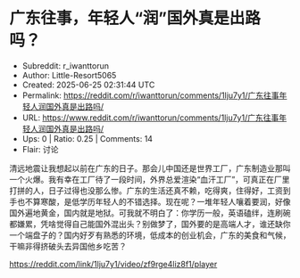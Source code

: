 # 广东往事，年轻人“润”国外真是出路吗？

- Subreddit: r_iwanttorun
- Author: Little-Resort5065
- Created: 2025-06-25 02:31:44 UTC
- Permalink: https://reddit.com/r/iwanttorun/comments/1lju7y1/广东往事年轻人润国外真是出路吗/
- URL: https://www.reddit.com/r/iwanttorun/comments/1lju7y1/广东往事年轻人润国外真是出路吗/
- Ups: 0 | Ratio: 0.25 | Comments: 14
- Flair: 讨论


清远地震让我想起以前在广东的日子。那会儿中国还是世界工厂，广东制造业那叫一个火爆。我有幸在工厂待了一段时间，外界总爱渲染“血汗工厂”，可真正在厂里打拼的人，日子过得也没那么惨。广东的生活还真不赖，吃得爽，住得好，工资到手也不算寒酸，是低学历年轻人的不错选择。现在呢？一堆年轻人嚷着要润，好像国外遍地黄金，国内就是地狱。可我就不明白了：你学历一般，英语磕绊，连刷碗都嫌累，凭啥觉得自己能国外混出头？别做梦了，国外要的是高端人才，谁还缺你一个端盘子的？国内好歹有熟悉的环境，低成本的创业机会，广东的美食和气候，干嘛非得挤破头去异国他乡吃苦？

<https://reddit.com/link/1lju7y1/video/zf9rge4liz8f1/player>

